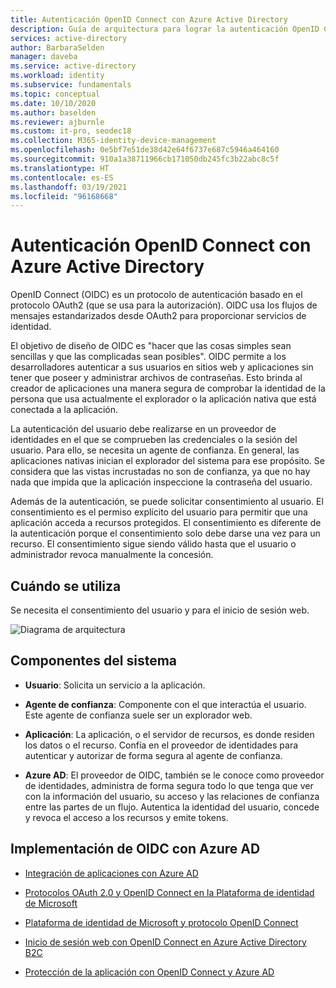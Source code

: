 ```yaml
---
title: Autenticación OpenID Connect con Azure Active Directory
description: Guía de arquitectura para lograr la autenticación OpenID Connect con Azure Active Directory.
services: active-directory
author: BarbaraSelden
manager: daveba
ms.service: active-directory
ms.workload: identity
ms.subservice: fundamentals
ms.topic: conceptual
ms.date: 10/10/2020
ms.author: baselden
ms.reviewer: ajburnle
ms.custom: it-pro, seodec18
ms.collection: M365-identity-device-management
ms.openlocfilehash: 0e5bf7e51de38d42e64f6737e687c5946a464160
ms.sourcegitcommit: 910a1a38711966cb171050db245fc3b22abc8c5f
ms.translationtype: HT
ms.contentlocale: es-ES
ms.lasthandoff: 03/19/2021
ms.locfileid: "96168668"
---
```

# <a name="openid-connect-authentication-with-azure-active-directory"></a>Autenticación OpenID Connect con Azure Active Directory

OpenID Connect (OIDC) es un protocolo de autenticación basado en el protocolo OAuth2 (que se usa para la autorización). OIDC usa los flujos de mensajes estandarizados desde OAuth2 para proporcionar servicios de identidad. 

El objetivo de diseño de OIDC es "hacer que las cosas simples sean sencillas y que las complicadas sean posibles". OIDC permite a los desarrolladores autenticar a sus usuarios en sitios web y aplicaciones sin tener que poseer y administrar archivos de contraseñas. Esto brinda al creador de aplicaciones una manera segura de comprobar la identidad de la persona que usa actualmente el explorador o la aplicación nativa que está conectada a la aplicación.

La autenticación del usuario debe realizarse en un proveedor de identidades en el que se comprueben las credenciales o la sesión del usuario. Para ello, se necesita un agente de confianza. En general, las aplicaciones nativas inician el explorador del sistema para ese propósito. Se considera que las vistas incrustadas no son de confianza, ya que no hay nada que impida que la aplicación inspeccione la contraseña del usuario. 

Además de la autenticación, se puede solicitar consentimiento al usuario. El consentimiento es el permiso explícito del usuario para permitir que una aplicación acceda a recursos protegidos. El consentimiento es diferente de la autenticación porque el consentimiento solo debe darse una vez para un recurso. El consentimiento sigue siendo válido hasta que el usuario o administrador revoca manualmente la concesión. 

## <a name="use-when"></a>Cuándo se utiliza

Se necesita el consentimiento del usuario y para el inicio de sesión web.

![Diagrama de arquitectura](./media/authentication-patterns/oidc-auth.png)

## <a name="components-of-system"></a>Componentes del sistema

* **Usuario**: Solicita un servicio a la aplicación.

* **Agente de confianza**: Componente con el que interactúa el usuario. Este agente de confianza suele ser un explorador web.

* **Aplicación**: La aplicación, o el servidor de recursos, es donde residen los datos o el recurso. Confía en el proveedor de identidades para autenticar y autorizar de forma segura al agente de confianza. 

* **Azure AD**: El proveedor de OIDC, también se le conoce como proveedor de identidades, administra de forma segura todo lo que tenga que ver con la información del usuario, su acceso y las relaciones de confianza entre las partes de un flujo. Autentica la identidad del usuario, concede y revoca el acceso a los recursos y emite tokens. 

## <a name="implement-oidc-with-azure-ad"></a>Implementación de OIDC con Azure AD

* [Integración de aplicaciones con Azure AD](../saas-apps/tutorial-list.md) 

* [Protocolos OAuth 2.0 y OpenID Connect en la Plataforma de identidad de Microsoft](../develop/active-directory-v2-protocols.md) 

* [Plataforma de identidad de Microsoft y protocolo OpenID Connect](../develop/v2-protocols-oidc.md) 

* [Inicio de sesión web con OpenID Connect en Azure Active Directory B2C](../../active-directory-b2c/openid-connect.md) 

* [Protección de la aplicación con OpenID Connect y Azure AD](/learn/modules/secure-app-with-oidc-and-azure-ad/) 

